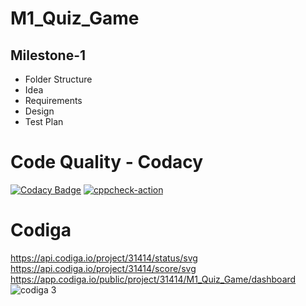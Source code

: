 # M1_Quiz_Game
## Milestone-1
 * Folder Structure
 * Idea
 * Requirements
 * Design
 * Test Plan
# Code Quality - Codacy
 [![Codacy Badge](https://app.codacy.com/project/badge/Grade/1a2a97829e584ea297bb536b182ab705)](https://www.codacy.com/gh/SudheeraDasari/M1_Quiz_Game/dashboard?utm_source=github.com&amp;utm_medium=referral&amp;utm_content=SudheeraDasari/M1_Quiz_Game&amp;utm_campaign=Badge_Grade) [![cppcheck-action](https://github.com/SudheeraDasari/M1_Quiz_Game/actions/workflows/Static-cpp.yml/badge.svg)](https://github.com/SudheeraDasari/M1_Quiz_Game/actions/workflows/Static-cpp.yml)
# Codiga
https://api.codiga.io/project/31414/status/svg
https://api.codiga.io/project/31414/score/svg
https://app.codiga.io/public/project/31414/M1_Quiz_Game/dashboard
![codiga 3](https://user-images.githubusercontent.com/87614111/154824683-28de3422-2afd-4925-9a60-765ca4000b33.PNG)
